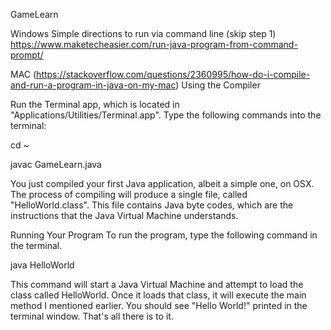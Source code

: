 GameLearn

Windows
Simple directions to run via command line (skip step 1)
https://www.maketecheasier.com/run-java-program-from-command-prompt/

MAC   (https://stackoverflow.com/questions/2360995/how-do-i-compile-and-run-a-program-in-java-on-my-mac)
Using the Compiler

Run the Terminal app, which is located in "Applications/Utilities/Terminal.app". Type the following commands into the terminal:

cd ~

javac GameLearn.java

You just compiled your first Java application, albeit a simple one, on OSX. The process of compiling will produce a single file, called "HelloWorld.class". This file contains Java byte codes, which are the instructions that the Java Virtual Machine understands.

Running Your Program
To run the program, type the following command in the terminal.

java HelloWorld

This command will start a Java Virtual Machine and attempt to load the class called HelloWorld. Once it loads that class, it will execute the main method I mentioned earlier. You should see "Hello World!" printed in the terminal window. That's all there is to it.

